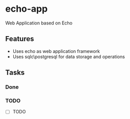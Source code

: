 # echo-app

Web Application based on Echo

## Features
- Uses echo as web application framework
- Uses sqlc\postgresql for data storage and operations
  
## Tasks
### Done
### TODO
- [ ] TODO
